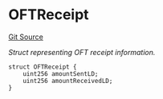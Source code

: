 # OFTReceipt
[Git Source](https://github.com/malda-protocol/malda-lending/blob/ae9b756ce0322e339daafd68cf97592f5de2033d/src\interfaces\external\layerzero\v2\ILayerZeroOFT.sol)

*Struct representing OFT receipt information.*


```solidity
struct OFTReceipt {
    uint256 amountSentLD;
    uint256 amountReceivedLD;
}
```

